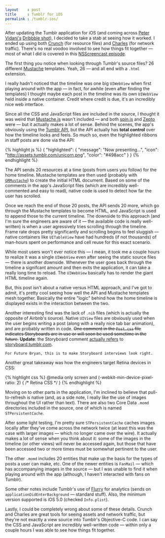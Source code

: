```yaml
---
layout    : post
title     : Tumblr for iOS
permalink : /tumblr-ios/
---
```


After updating the Tumblr application for iOS (and coming across [Peter
Vidani's](http://twitter.com/pter) [Dribbble
shot](http://dribbble.com/shots/718740-Tumblr-for-iPhone-3-1)), I decided to
take a stab at seeing how it worked. I ended up using both
[Crunch](http://www.pragmaticcode.com/crunch/) (for resource files) and
[Charles](http://www.charlesproxy.com/) (for network traffic). There's no real
voodoo involved to see how things fit together &mdash; most of what I did is
covered in this [NSScreencast episode](http://nsscreencast.com/episodes/20-dissecting-apps).

The first thing you notice when looking through Tumblr's source
files? 26 different [Mustache](http://mustache.github.com/) templates. Yeah, 26 &mdash;
and all end with a `.html` extension. 

I really hadn't noticed that the timeline was one big `UIWebView` when first
playing around with the app &mdash; in fact, for awhile (even after finding the
templates) I thought maybe each post in the timeline was its own `UIWebView`
held inside a native container. Credit where credit is due, it's an incredibly
nice web interface.

Since all the CSS and JavaScript files are included in the source, I thought it
was weird that [Mustache.js](https://github.com/janl/mustache.js/) wasn't
included &mdash; and both [spin.js](http://fgnass.github.com/spin.js/) and
[Zepto](http://zeptojs.com/) were &mdash; but it actually makes a lot of sense.
Behind the scenes, the app's obviously using the [Tumblr API](http://www.tumblr.com/docs/en/api/v2),
but the API actually has **total control** over how the timeline looks and feels.
So much so, even the highlighted ribbons in staff posts are done via the API:

{% highlight js %}
{
  "highlighted": {
      "message": "Now presenting...",
      "icon": "http://assets.tumblr.com/unicorn.png",
      "color": "#498acc"
  }
}
{% endhighlight %}

The API sends 20 resources at a time (posts from users you follow) for the home
timeline. Mustache templates are then used (probably with
[`GRMustache`](https://github.com/groue/GRMustache)) to create the initial HTML
document. Based on some of the comments in the app's JavaScript files (which are
incredibly well-commented and easy to read), native code is used to
detect how far the user has scrolled.

Once we reach the end of those 20 posts, the API sends 20 more, which go through
the Mustache templates to become HTML, and JavaScript is used to append those to
the current timeline. The downside to this approach (and I'm sure the engineers
are aware of it &mdash; the available code is really well-written) is when a
user agressively tries scrolling through the timeline. Frame rate drops pretty
significantly and scrolling begins to feel sluggish &mdash; native containers
like `UITableView` have had hundreds (if not thousands) of man-hours spent on
performance and cell reuse for this exact scenario.

While most users won't ever notice this &mdash; I mean, it took me a couple
hours to realize it was a single `UIWebView` even after seeing the static source
files &mdash; there is another downside. Whenever the user goes back through the
timeline a signifcant amount and then exits the application, it can take a
really long time to reload. The `UIWebView` basically has to render the giant
HTML timeline again.

But, this post isn't about a native versus HTML approach, and I've got to admit,
it's pretty cool seeing how well the API and Mustache templates mesh together.
Basically the entire "logic" behind how the home timeline is displayed exists in
the interaction between the two.

Another interesting find was the lack of `.nib` files (which is actually the
opposite of Airbnb's source). Native `UIView` files are obviously used
when the user begins writing a post (along with a really nice tab bar
animation), and are probably written in code. <strike>One comment in the
<code>Post.css</code> file indicates Storyboards are in use or will soon be used
sometime in the future.</strike> **Update**: the Storyboard comment [actually
refers](https://twitter.com/irace/status/244611981120786433) to
[storyboard.tumblr.com](http://storyboard.tumblr.com).

    For Future Bryan, this is to make Storyboard interviews look right.

Another great takeaway was how the engineers target Retina devices in CSS:

{% highlight css %}
@media only screen and (-webkit-min-device-pixel-ratio: 2) {
    /* Retina CSS */
}
{% endhighlight %}

Moving on to other parts in the application, I'm inclined to believe that
pull-to-refresh is native (and, as a side note, I really like the use of images
throughout the UI rather than text). There are also two Core Data `.momd`
directories included in the source, one of which is named `STPersistentCache`.

After some light testing, I'm pretty sure `STPersistentCache` caches images
locally after they've come across the network twice (at least this was the case
with larger images &mdash; which no longer came over the wire). It actually
makes a lot of sense when you think about it: some of the images in the timeline
(or other views) will never be accessed again, but those that have been accessed
two or more times must be somewhat pertinent to the user.

The other `.momd` includes 20 entities that make up the basis for the types of
posts a user can make, etc. One of the newer entities is `FanMail` &mdash; which
has accompanying images in the source &mdash; but I was unable to find it when
playing around with the app (although, I haven't interacted with fans on
Tumblr).

Some other notes include Tumblr's use of [Flurry](http://www.flurry.com/) for
analytics (sends on `applicationDidEnterBackground` &mdash; standard stuff).
Also, the minimum version supported is iOS 5.0 (checked `Info.plist`).

Lastly, I could be completely wrong about some of these details. Crunch and
Charles are great tools for seeing assets and network traffic, but they're not
exactly a view source into Tumblr's Objective-C code.  I can say the CSS and
JavaScript are incredibly well-written code &mdash; within only a couple hours I was
able to see how things fit together.
